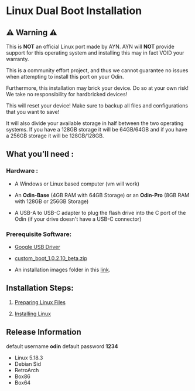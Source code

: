 # Linux Dual Boot Installation

## ⚠️ Warning ⚠️
This is **NOT** an official Linux port made by AYN. AYN will **NOT** provide support for this operating system and installing this may in fact VOID your warranty.

This is a community effort project, and thus we cannot guarantee no issues when attempting to install this port on your Odin.

Furthermore, this installation may brick your device. Do so at your own risk! We take no responsibility for hardbricked devices!

This will reset your device! Make sure to backup all files and configurations that you want to save!

It will also divide your available storage in half between the two operating systems. If you have a 128GB storage it will be 64GB/64GB and if you have a 256GB storage it will be 128GB/128GB.

## What you’ll need :

### Hardware :

- A Windows or Linux based computer (vm will work)
 
- An **Odin-Base** (4GB RAM with 64GB Storage) or an **Odin-Pro** (8GB RAM with 128GB or 256GB Storage)

- A USB-A to USB-C adapter to plug the flash drive into the C port of the Odin (if your drive doesn't have a USB-C connector)

### Prerequisite Software:

- [Google USB Driver](https://developer.android.com/studio/run/win-usb)

- [custom_boot_1.0.2.10_beta.zip](http://download.project-valhalla.com/custom_boot/custom_boot_1.0.2.10_beta.zip)

- An installation images folder in this [link](http://download.project-valhalla.com/linux_release/). 

## Installation Steps:

1. [Preparing Linux Files](https://github.com/ProjectValhalla/OdinMultiBootGuides/blob/main/pages/preparing_linux_files.md)

2. [Installing Linux](https://github.com/ProjectValhalla/OdinMultiBootGuides/blob/main/pages/installing_linux.md)

## Release Information
default username **odin**
default password **1234**

- Linux 5.18.3
- Debian Sid
- RetroArch
- Box86
- Box64